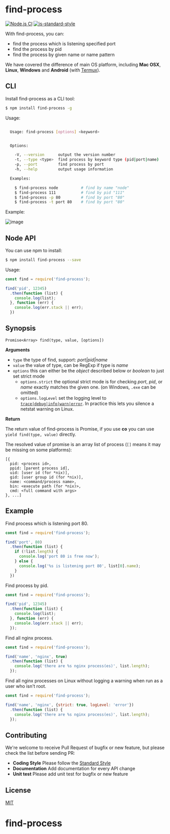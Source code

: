 # find-process

[![Node.js CI](https://github.com/yibn2008/find-process/actions/workflows/nodejs.yml/badge.svg)](https://github.com/yibn2008/find-process/actions/workflows/nodejs.yml)
[![js-standard-style](https://img.shields.io/badge/code%20style-standard-brightgreen.svg)](http://standardjs.com/)

With find-process, you can:

- find the process which is listening specified port
- find the process by pid
- find the process by given name or name pattern

We have covered the difference of main OS platform, including **Mac OSX**, **Linux**, **Windows**
and **Android** (with [Termux](https://termux.com)).

## CLI

Install find-process as a CLI tool:

```sh
$ npm install find-process -g
```

Usage:

```sh

  Usage: find-process [options] <keyword>


  Options:

    -V, --version      output the version number
    -t, --type <type>  find process by keyword type (pid|port|name)
    -p, --port         find process by port
    -h, --help         output usage information

  Examples:

    $ find-process node          # find by name "node"
    $ find-process 111           # find by pid "111"
    $ find-process -p 80         # find by port "80"
    $ find-process -t port 80    # find by port "80"

```

Example:

![image](https://user-images.githubusercontent.com/4136679/62670202-f49a6b00-b9c4-11e9-8692-7003c6c31a8a.png)

## Node API

You can use npm to install:

```sh
$ npm install find-process --save
```

Usage:

```javascript
const find = require('find-process');

find('pid', 12345)
  .then(function (list) {
    console.log(list);
  }, function (err) {
    console.log(err.stack || err);
  })
```

## Synopsis

```
Promise<Array> find(type, value, [options])
```

**Arguments**

- `type` the type of find, support: *port|pid|name*
- `value` the value of type, can be RegExp if type is *name*
- `options` this can either be the *object* described below or *boolean* to just set strict mode
  - `options.strict` the optional strict mode is for checking *port*, *pid*, or *name* exactly matches the given one. (on Windows, `.exe` can be omitted)
  - `options.logLevel` set the logging level to [`trace|debug|info|warn|error`](https://github.com/pimterry/loglevel#documentation). In practice this lets you silence a netstat warning on Linux.

**Return**

The return value of find-process is Promise, if you use **co** you can use `yield find(type, value)` directly.

The resolved value of promise is an array list of process (`[]` means it may be missing on some platforms):

```
[{
  pid: <process id>,
  ppid: [parent process id],
  uid: [user id (for *nix)],
  gid: [user group id (for *nix)],
  name: <command/process name>,
  bin: <execute path (for *nix)>,
  cmd: <full command with args>
}, ...]
```

## Example

Find process which is listening port 80.

```javascript
const find = require('find-process');

find('port', 80)
  .then(function (list) {
    if (!list.length) {
      console.log('port 80 is free now');
    } else {
      console.log('%s is listening port 80', list[0].name);
    }
  })
```

Find process by pid.

```javascript
const find = require('find-process');

find('pid', 12345)
  .then(function (list) {
    console.log(list);
  }, function (err) {
    console.log(err.stack || err);
  });
```

Find all nginx process.

```javascript
const find = require('find-process');

find('name', 'nginx', true)
  .then(function (list) {
    console.log('there are %s nginx process(es)', list.length);
  });
```

Find all nginx processes on Linux without logging a warning when run as a user who isn't root.

```javascript
const find = require('find-process');

find('name', 'nginx', {strict: true, logLevel: 'error'})
  .then(function (list) {
    console.log('there are %s nginx process(es)', list.length);
  });
```
## Contributing

We're welcome to receive Pull Request of bugfix or new feature, but please check the list before sending PR:

- **Coding Style** Please follow the [Standard Style](https://github.com/feross/standard)
- **Documentation** Add documentation for every API change
- **Unit test** Please add unit test for bugfix or new feature

## License

[MIT](LICENSE)

# find-process
